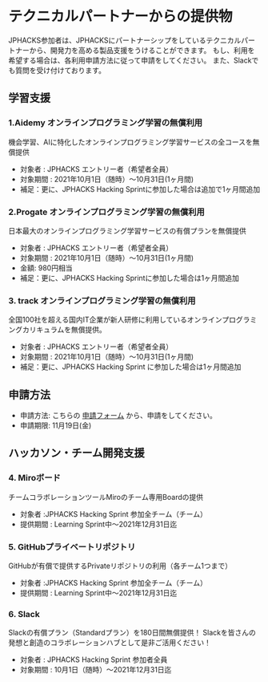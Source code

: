 # テクニカルパートナーからの提供物
JPHACKS参加者は、JPHACKSにパートナーシップをしているテクニカルパートナーから、開発力を高める製品支援をうけることができます。
もし、利用を希望する場合は、各利用申請方法に従って申請をしてください。
また、Slackでも質問を受け付けております。

## 学習支援
### 1.Aidemy オンラインプログラミング学習の無償利用
機会学習、AIに特化したオンラインプログラミング学習サービスの全コースを無償提供

- 対象者 : JPHACKS エントリー者（希望者全員）
- 対象期間 : 2021年10月1日（随時）〜10月31日(1ヶ月間)
- 補足：更に、JPHACKS Hacking Sprintに参加した場合は追加で1ヶ月間追加

### 2.Progate オンラインプログラミング学習の無償利用
日本最大のオンラインプログラミング学習サービスの有償プランを無償提供

- 対象者 : JPHACKS エントリー者（希望者全員）
- 対象期間 : 2021年10月1日（随時）〜10月31日(1ヶ月間)
- 金額: 980円相当
- 補足：更に、JPHACKS Hacking Sprintに参加した場合は1ヶ月間追加

### 3. track オンラインプログラミング学習の無償利用
全国100社を超える国内IT企業が新人研修に利用しているオンラインプログラミングカリキュラムを無償提供。

- 対象者 : JPHACKS エントリー者（希望者全員）
- 対象期間 : 2021年10月1日（随時）〜10月31日(1ヶ月間)
- 補足：更に、JPHACKS Hacking Sprint に参加した場合は1ヶ月間追加

## 申請方法
- 申請方法: こちらの [申請フォーム](https://forms.gle/RssQum66JN1gVJHj8) から、申請をしてください。
- 申請期限: 11月19日(金)

## ハッカソン・チーム開発支援
### 4. Miroボード
チームコラボレーションツールMiroのチーム専用Boardの提供

- 対象者 :JPHACKS Hacking Sprint 参加全チーム（チーム）
- 提供期間 : Learning Sprint中〜2021年12月31日迄


### 5. GitHubプライベートリポジトリ
GitHubが有償で提供するPrivateリポジトリの利用（各チーム1つまで）

- 対象者 :JPHACKS Hacking Sprint 参加全チーム（チーム）
- 提供期間 : Learning Sprint中〜2021年12月31日迄

### 6. Slack
Slackの有償プラン（Standardプラン）を180日間無償提供！
Slackを皆さんの発想と創造のコラボレーションハブとして是非ご活用ください！

- 対象者 : JPHACKS Hacking Sprint 参加者全員
- 対象期間 : 10月1日（随時）〜2021年12月31日迄
